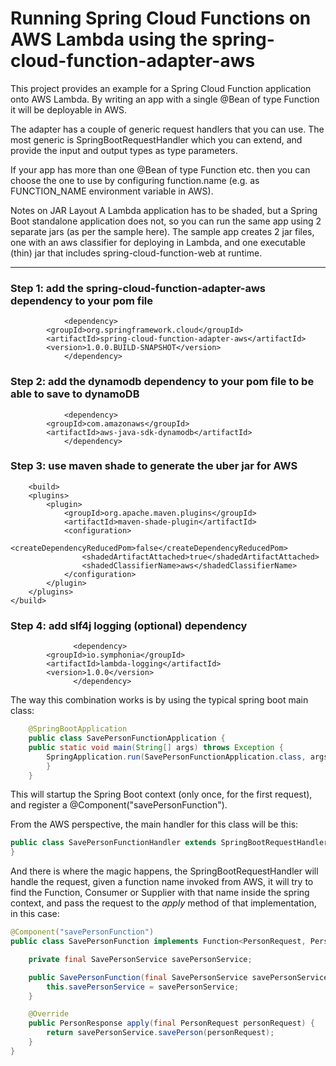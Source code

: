 

# Running Spring Cloud Functions on AWS Lambda using the spring-cloud-function-adapter-aws


This project provides an example for a Spring Cloud Function application onto AWS Lambda. By writing an app with a single @Bean of type Function it will be deployable in AWS.

The adapter has a couple of generic request handlers that you can use. The most generic is SpringBootRequestHandler which you can extend, and provide the input and output types as type parameters.

If your app has more than one @Bean of type Function etc. then you can choose the one to use by configuring function.name (e.g. as FUNCTION_NAME environment variable in AWS).

Notes on JAR Layout
A Lambda application has to be shaded, but a Spring Boot standalone application does not, so you can run the same app using 2 separate jars (as per the sample here). The sample app creates 2 jar files, one with an aws classifier for deploying in Lambda, and one executable (thin) jar that includes spring-cloud-function-web at runtime.

* * *

### Step 1: add the spring-cloud-function-adapter-aws dependency to your pom file

                <dependency>
			<groupId>org.springframework.cloud</groupId>
			<artifactId>spring-cloud-function-adapter-aws</artifactId>
			<version>1.0.0.BUILD-SNAPSHOT</version>
                </dependency>
  
### Step 2: add the dynamodb dependency to your pom file to be able to save to dynamoDB

                <dependency>
			<groupId>com.amazonaws</groupId>
			<artifactId>aws-java-sdk-dynamodb</artifactId>
                </dependency>
   
### Step 3: use maven shade to generate the uber jar for AWS
        <build>
		<plugins>
			<plugin>
				<groupId>org.apache.maven.plugins</groupId>
				<artifactId>maven-shade-plugin</artifactId>
				<configuration>
					<createDependencyReducedPom>false</createDependencyReducedPom>
					<shadedArtifactAttached>true</shadedArtifactAttached>
					<shadedClassifierName>aws</shadedClassifierName>
				</configuration>
			</plugin>
		</plugins>
	</build>   
    
### Step 4: add slf4j logging (optional) dependency

                  <dependency>
			<groupId>io.symphonia</groupId>
			<artifactId>lambda-logging</artifactId>
			<version>1.0.0</version>
                  </dependency>
		
The way this combination works is by using the typical spring boot main class:
```java
    @SpringBootApplication
    public class SavePersonFunctionApplication {
	public static void main(String[] args) throws Exception {
	    SpringApplication.run(SavePersonFunctionApplication.class, args);
        }
    } 
```

This will startup the Spring Boot context (only once, for the first request), and register a @Component("savePersonFunction").

From the AWS perspective, the main handler for this class will be this:
```java
public class SavePersonFunctionHandler extends SpringBootRequestHandler<PersonRequest, PersonResponse> {
}
``` 

And there is where the magic happens, the SpringBootRequestHandler will handle the request, given a function name invoked from AWS, it will try to find the Function, Consumer or Supplier with that name inside the spring context, and pass the request to the *apply* method of that implementation, in this case:

```java
@Component("savePersonFunction")
public class SavePersonFunction implements Function<PersonRequest, PersonResponse> {

	private final SavePersonService savePersonService;

	public SavePersonFunction(final SavePersonService savePersonService) {
		this.savePersonService = savePersonService;
	}

	@Override
	public PersonResponse apply(final PersonRequest personRequest) {
		return savePersonService.savePerson(personRequest);
	}
}
```

